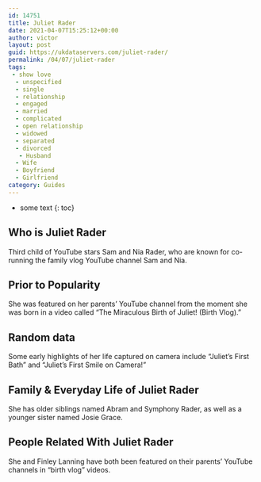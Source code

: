```yaml
---
id: 14751
title: Juliet Rader
date: 2021-04-07T15:25:12+00:00
author: victor
layout: post
guid: https://ukdataservers.com/juliet-rader/
permalink: /04/07/juliet-rader
tags:
 - show love
  - unspecified
  - single
  - relationship
  - engaged
  - married
  - complicated
  - open relationship
  - widowed
  - separated
  - divorced
   - Husband
  - Wife
  - Boyfriend
  - Girlfriend
category: Guides
---
```


* some text
{: toc}


## Who is Juliet Rader



Third child of YouTube stars Sam and Nia Rader, who are known for co-running the family vlog YouTube channel Sam and Nia.   

                
                
                
## Prior to Popularity



She was featured on her parents&#8217; YouTube channel from the moment she was born in a video called &#8220;The Miraculous Birth of Juliet! (Birth Vlog).&#8221; 

                
                
                
## Random data



Some early highlights of her life captured on camera include &#8220;Juliet&#8217;s First Bath&#8221; and &#8220;Juliet&#8217;s First Smile on Camera!&#8221; 

                
                
                
## Family & Everyday Life of Juliet Rader



She has older siblings named Abram and Symphony Rader, as well as a younger sister named Josie Grace.

                
                
                
## People Related With Juliet Rader



She and Finley Lanning have both been featured on their parents&#8217; YouTube channels in &#8220;birth vlog&#8221; videos. 

                
              
            
          
          
          